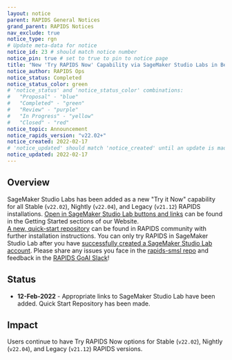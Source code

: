 ```yaml
---
layout: notice
parent: RAPIDS General Notices
grand_parent: RAPIDS Notices
nav_exclude: true
notice_type: rgn
# Update meta-data for notice
notice_id: 23 # should match notice number
notice_pin: true # set to true to pin to notice page
title: "New 'Try RAPIDS Now' Capability via SageMaker Studio Labs in Beta"
notice_author: RAPIDS Ops
notice_status: Completed
notice_status_color: green
# 'notice_status' and 'notice_status_color' combinations:
#   "Proposal" - "blue"
#   "Completed" - "green"
#   "Review" - "purple"
#   "In Progress" - "yellow"
#   "Closed" - "red"
notice_topic: Announcement
notice_rapids_version: "v22.02+"
notice_created: 2022-02-17
# 'notice_updated' should match 'notice_created' until an update is made
notice_updated: 2022-02-17
---
```


## Overview

SageMaker Studio Labs has been added as a new "Try it Now" capability for all Stable (`v22.02`), Nightly (`v22.04`), 
and Legacy (`v21.12`) RAPIDS installations.  [Open in SageMaker Studio Lab buttons and links](https://rapids.ai/smsl) 
can be found in the Getting Started sections of our Website.  
[A new, quick-start repository](https://github.com/rapidsai-community/rapids-smsl) can be found in RAPIDS community 
with further installation instructions.  You can only try RAPIDS in SageMaker Studio Lab after you have 
[successfully created a SageMaker Studio Lab account](https://studiolab.sagemaker.aws/). Please share any issues you face in the 
[rapids-smsl repo](https://github.com/rapidsai-community/rapids-smsl) and feedback in the 
[RAPIDS GoAI Slack](https://join.slack.com/t/rapids-goai/shared_invite/zt-trnsul8g-Sblci8dk6dIoEeGpoFcFOQ)!


## Status

- **12-Feb-2022** - Appropriate links to SageMaker Studio Lab have been added.  Quick Start Repository has been made.

## Impact

Users continue to have Try RAPIDS Now options for Stable (`v22.02`), Nightly (`v22.04`), 
and Legacy (`v21.12`) RAPIDS versions.

